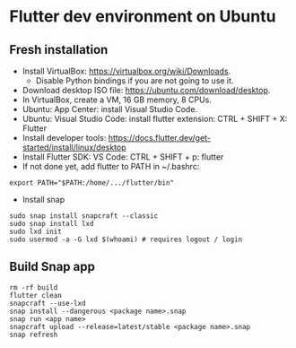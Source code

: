 # Flutter dev environment on Ubuntu

## Fresh installation

* Install VirtualBox: https://virtualbox.org/wiki/Downloads.
  * Disable Python bindings if you are not going to use it.
* Download desktop ISO file: https://ubuntu.com/download/desktop.
* In VirtualBox, create a VM, 16 GB memory, 8 CPUs.
* Ubuntu: App Center: install Visual Studio Code.
* Ubuntu: Visual Studio Code: install flutter extension: CTRL + SHIFT + X: Flutter
* Install developer tools: https://docs.flutter.dev/get-started/install/linux/desktop
* Install Flutter SDK: VS Code: CTRL + SHIFT + p: flutter
* If not done yet, add flutter to PATH in ~/.bashrc:
```shell
export PATH="$PATH:/home/.../flutter/bin"
```
* Install snap
```
sudo snap install snapcraft --classic
sudo snap install lxd
sudo lxd init
sudo usermod -a -G lxd $(whoami) # requires logout / login
```


## Build Snap app
```
rm -rf build
flutter clean
snapcraft --use-lxd
snap install --dangerous <package name>.snap
snap run <app name>
snapcraft upload --release=latest/stable <package name>.snap
snap refresh
```
